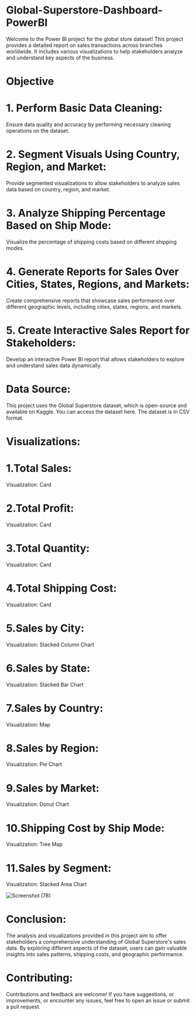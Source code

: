 # Global-Superstore-Dashboard-PowerBI
Welcome to the Power BI project for the global store dataset! This project provides a detailed report on sales transactions across branches worldwide. It includes various visualizations to help stakeholders analyze and understand key aspects of the business.
# Objective
# 1. Perform Basic Data Cleaning:
  Ensure data quality and accuracy by performing necessary cleaning operations on the dataset.

# 2. Segment Visuals Using Country, Region, and Market:
  Provide segmented visualizations to allow stakeholders to analyze sales data based on country, region, and market.

# 3. Analyze Shipping Percentage Based on Ship Mode:
  Visualize the percentage of shipping costs based on different shipping modes.

# 4. Generate Reports for Sales Over Cities, States, Regions, and Markets:
  Create comprehensive reports that showcase sales performance over different geographic levels, including cities, states, regions, and markets.

# 5. Create Interactive Sales Report for Stakeholders:
  Develop an interactive Power BI report that allows stakeholders to explore and understand sales data dynamically.

# Data Source:
  This project uses the Global Superstore dataset, which is open-source and available on Kaggle. You can access the dataset here. The dataset is in CSV format.

# Visualizations:

# 1.Total Sales:
  Visualization: Card

# 2.Total Profit:
  Visualization: Card

# 3.Total Quantity:
  Visualization: Card

# 4.Total Shipping Cost:
  Visualization: Card

# 5.Sales by City:
  Visualization: Stacked Column Chart

# 6.Sales by State:
  Visualization: Stacked Bar Chart

# 7.Sales by Country:
  Visualization: Map

# 8.Sales by Region:
  Visualization: Pie Chart

# 9.Sales by Market:
  Visualization: Donut Chart

# 10.Shipping Cost by Ship Mode:
  Visualization: Tree Map

# 11.Sales by Segment:
  Visualization: Stacked Area Chart

![Screenshot (78)](https://github.com/shalusam07/Global-Superstore-Dashboard-PowerBI/assets/153529471/384e6326-d879-4134-999f-87359c7a2827)

# Conclusion:
The analysis and visualizations provided in this project aim to offer stakeholders a comprehensive understanding of Global Superstore's sales data. By exploring different aspects of the dataset, users can gain valuable insights into sales patterns, shipping costs, and geographic performance.

# Contributing:
Contributions and feedback are welcome! If you have suggestions, or improvements, or encounter any issues, feel free to open an issue or submit a pull request.
